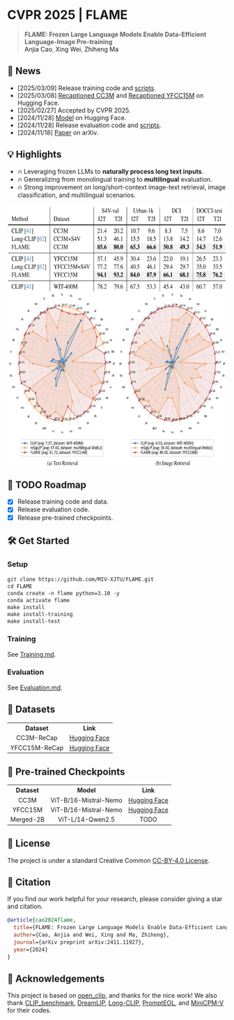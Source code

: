 # CVPR 2025 | FLAME


> **FLAME: Frozen Large Language Models Enable Data-Efficient Language-Image Pre-training** <br>
<a>Anjia Cao</a>,</span> <a>Xing Wei</a>,</span> <a>Zhiheng Ma</a>

 
## 📰 News
- [2025/03/09] Release training code and [scripts](./Training.md).
- [2025/03/08] [Recaptioned CC3M](https://huggingface.co/datasets/caj/FLAME-ReCap-CC3M-MiniCPM-Llama3-V-2_5) and [Recaptioned YFCC15M](https://huggingface.co/datasets/caj/FLAME-ReCap-YFCC15M-MiniCPM-Llama3-V-2_5) on Hugging Face.
- [2025/02/27] Accepted by CVPR 2025.
- [2024/11/28] [Model](https://huggingface.co/caj/FLAME-Mistral-Nemo-ViT-B-16) on Hugging Face.
- [2024/11/28] Release evaluation code and [scripts](./Evaluation.md).
- [2024/11/18] [Paper](https://arxiv.org/abs/2411.11927) on arXiv.

## 💡 Highlights
- 🔥 Leveraging frozen LLMs to **naturally process long text inputs**.
- 🔥 Generalizing from monolingual training to **multilingual** evaluation.
- 🔥 Strong improvement on long/short-context image-text retrieval, image classification, and multilingual scenarios.

<img src="figures\long_context.png" style="vertical-align: -10px; display: block; margin-left: auto; margin-right: auto;" height="200px" width="630px">
<img src="figures\multilingual.png" style="vertical-align: -10px; display: block; margin-left: auto; margin-right: auto;" height="400px" width="670px">

## 📅 TODO Roadmap

- [x] Release training code and data.
- [x] Release evaluation code.
- [x] Release pre-trained checkpoints.

## 🛠️ Get Started
### Setup
```
git clone https://github.com/MIV-XJTU/FLAME.git
cd FLAME
conda create -n flame python=3.10 -y
conda activate flame
make install
make install-training
make install-test
```

### Training
See [Training.md](./Training.md).

### Evaluation
See [Evaluation.md](./Evaluation.md).

## 📁 Datasets
<table><tbody>
<!-- START TABLE -->
<!-- TABLE HEADER -->
<th valign="center">Dataset</th>
<th valign="center">Link</th>
<!-- TABLE BODY -->
<tr>
<td align="center">CC3M-ReCap</td>
<td align="center"><a href="https://huggingface.co/datasets/caj/FLAME-ReCap-CC3M-MiniCPM-Llama3-V-2_5">Hugging Face</a></td>
</tr>
<tr>
<td align="center">YFCC15M-ReCap</td>
<td align="center"><a href="https://huggingface.co/datasets/caj/FLAME-ReCap-YFCC15M-MiniCPM-Llama3-V-2_5">Hugging Face</a></td>
</tr>
</tbody></table>

## 🔐 Pre-trained Checkpoints
<table><tbody>
<!-- START TABLE -->
<!-- TABLE HEADER -->
<th valign="center">Dataset</th>
<th valign="center">Model</th>
<th valign="center">Link</th>

<!-- TABLE BODY -->
<tr>
<td align="center">CC3M</td>
<td align="center">ViT-B/16-Mistral-Nemo</td>
<td align="center"><a href="https://huggingface.co/caj/FLAME-Mistral-Nemo-ViT-B-16">Hugging Face</a></td>
</tr>
<tr>
<td align="center">YFCC15M</td>
<td align="center">ViT-B/16-Mistral-Nemo</td>
<td align="center"><a href="https://huggingface.co/caj/FLAME-Mistral-Nemo-ViT-B-16">Hugging Face</a></td>
</tr>
<tr>
<td align="center">Merged-2B</td>
<td align="center">ViT-L/14-Qwen2.5</td>
<td align="center">TODO</td>
</tr>
</tbody></table>

## 🛂 License

The project is under a standard Creative Common [CC-BY-4.0 License](./LICENSE).

## 📖 Citation
If you find our work helpful for your research, please consider giving a star and citation.
```bibtex
@article{cao2024flame,
  title={FLAME: Frozen Large Language Models Enable Data-Efficient Language-Image Pre-training},
  author={Cao, Anjia and Wei, Xing and Ma, Zhiheng},
  journal={arXiv preprint arXiv:2411.11927},
  year={2024}
}
```

## 🫡 Acknowledgements
This project is based on [open_clip](https://github.com/mlfoundations/open_clip), and thanks for the nice work! 
We also thank [CLIP_benchmark](https://github.com/LAION-AI/CLIP_benchmark), [DreamLIP](https://github.com/zyf0619sjtu/DreamLIP), [Long-CLIP](https://github.com/beichenzbc/Long-CLIP), [PromptEOL](https://github.com/kongds/scaling_sentemb), and [MiniCPM-V](https://github.com/OpenBMB/MiniCPM-o) for their codes.
